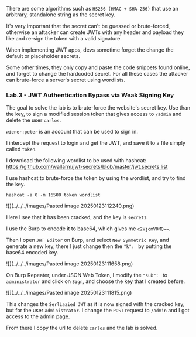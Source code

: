 There are some algorithms such as `HS256 (HMAC + SHA-256)` that use an arbitrary, standalone string as the secret key. 

It's very important that the secret can't be guessed or brute-forced, otherwise an attacker can create JWTs with any header and payload they like and re-sign the token with a valid signature.

When implementing JWT apps, devs sometime forget the change the default or placeholder secrets. 

Some other times, they only copy and paste the code snippets found online, and forget to change the hardcoded secret. For all these cases the attacker can brute-force a server's secret using wordlists.

### Lab.3 - JWT Authentication Bypass via Weak Signing Key

The goal to solve the lab is to brute-force the website's secret key. Use than the key, to sign a modified session token that gives access to `/admin` and delete the user `carlos`.

`wiener:peter` is an account that can be used to sign in.

I intercept the request to login and get the JWT, and save it to a file simply called `token`.

I download the following wordlist to be used with hashcat: https://github.com/wallarm/jwt-secrets/blob/master/jwt.secrets.list

I use hashcat to brute-force the token by using the wordlist, and try to find the key.

`hashcat -a 0 -m 16500 token wordlist`

![](../../../images/Pasted image 20250123112240.png)

Here I see that it has been cracked, and the key is `secret1`.

I use the Burp to encode it to base64, which gives me `c2VjcmV0MQ==`.

Then I open `JWT Editor` on Burp, and select `New Symmetric Key`, and generate a new key, there I just change then the `"k": `  by putting the base64 encoded key.

![](../../../images/Pasted image 20250123111658.png)

On Burp Repeater, under JSON Web Token, I modify the `"sub": ` to `administrator` and click on `Sign`, and choose the key that I created before.

![](../../../images/Pasted image 20250123111815.png)

This changes the `Serliazied JWT` as it is now signed with the cracked key, but for the user `administrator`. I change the `POST` request to `/admin` and I got access to the admin page.

From there I copy the url to delete `carlos` and the lab is solved.

